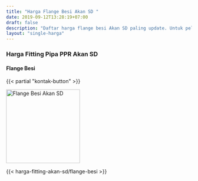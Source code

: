 ```yaml
---
title: "Harga Flange Besi Akan SD "
date: 2019-09-12T13:28:19+07:00
draft: false
description: "Daftar harga flange besi Akan SD paling update. Untuk pelengkap flange adapter PPR Akan SD."
layout: "single-harga"
---
```


### Harga Fitting Pipa PPR Akan SD

#### Flange Besi

{{< partial "kontak-button" >}}

<img src="../img/akan-sd/flange-besi.jpg" alt="Flange Besi Akan SD" width="200">

{{< harga-fitting-akan-sd/flange-besi >}}

